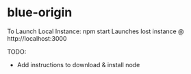 # blue-origin

To Launch Local Instance:
  npm start
  Launches lost instance @ http://localhost:3000

TODO:
 - Add instructions to download & install node
